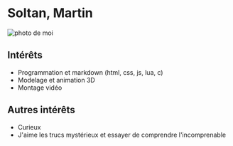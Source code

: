 # Soltan, Martin

![photo de moi](IMG_0263.png)

## Intérêts

- Programmation et markdown (html, css, js, lua, c)
- Modelage et animation 3D
- Montage vidéo

## Autres intérêts

- Curieux
- J'aime les trucs mystérieux et essayer de comprendre l'incomprenable 
